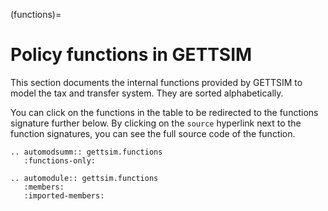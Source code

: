 (functions)=

# Policy functions in GETTSIM

This section documents the internal functions provided by GETTSIM to model the tax and
transfer system. They are sorted alphabetically.

You can click on the functions in the table to be redirected to the functions signature
further below. By clicking on the `source` hyperlink next to the function signatures,
you can see the full source code of the function.

```{eval-rst}
.. automodsumm:: gettsim.functions
   :functions-only:
```

```{eval-rst}
.. automodule:: gettsim.functions
   :members:
   :imported-members:
```
